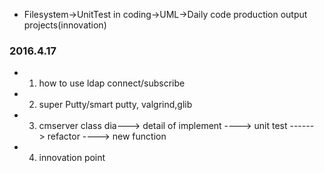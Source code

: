 
* Filesystem->UnitTest in coding->UML->Daily code production output projects(innovation)

### 2016.4.17  
* 1. how to use ldap connect/subscribe
* 2. super Putty/smart putty, valgrind,glib
* 3. cmserver class dia---> detail of implement ----> unit test ------> refactor ----> new function
* 4. innovation point
